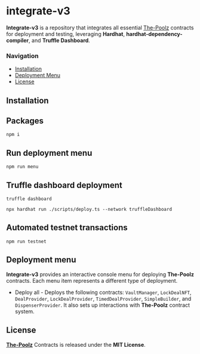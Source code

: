# integrate-v3

**Integrate-v3** is a repository that integrates all essential [The-Poolz](https://www.poolz.finance/) contracts for deployment and testing, leveraging **Hardhat**, **hardhat-dependency-compiler**, and **Truffle Dashboard**.

### Navigation

-   [Installation](#installation)
-   [Deployment Menu](#deployment-menu)
-   [License](#license)

## Installation

## Packages

```console
npm i
```

## Run deployment menu

```console
npm run menu
```

## Truffle dashboard deployment

```console
truffle dashboard
```

```console
npx hardhat run ./scripts/deploy.ts --network truffleDashboard
```

## Automated testnet transactions

```
npm run testnet
```

## Deployment menu

**Integrate-v3** provides an interactive console menu for deploying **The-Poolz** contracts. Each menu item represents a different type of deployment.

-   Deploy all - Deploys the following contracts: `VaultManager`, `LockDealNFT`, `DealProvider`, `LockDealProvider`, `TimedDealProvider`, `SimpleBuilder`, and `DispenserProvider`. It also sets up interactions with **The-Poolz** contract system.

## License

[**The-Poolz**](poolz.finance) Contracts is released under the **MIT License**.
